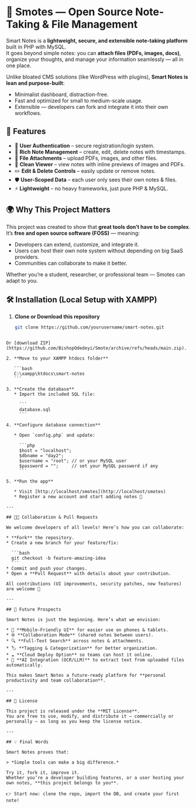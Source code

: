 # 📒 Smotes — Open Source Note-Taking & File Management

Smart Notes is a **lightweight, secure, and extensible note-taking platform** built in PHP with MySQL.  
It goes beyond simple notes: you can **attach files (PDFs, images, docs)**, organize your thoughts, and manage your information seamlessly — all in one place.  

Unlike bloated CMS solutions (like WordPress with plugins), **Smart Notes is lean and purpose-built**:  
- Minimalist dashboard, distraction-free.  
- Fast and optimized for small to medium-scale usage.  
- Extensible — developers can fork and integrate it into their own workflows.  

## 🚀 Features

- 🔑 **User Authentication** – secure registration/login system.  
- 📝 **Rich Note Management** – create, edit, delete notes with timestamps.  
- 📎 **File Attachments** – upload PDFs, images, and other files.  
- 👀 **Clean Viewer** – view notes with inline previews of images and PDFs.  
- ✏️ **Edit & Delete Controls** – easily update or remove notes.  
- 🛡️ **User-Scoped Data** – each user only sees their own notes & files.  
- ⚡ **Lightweight** – no heavy frameworks, just pure PHP & MySQL.  

## 🌍 Why This Project Matters

This project was created to show that **great tools don’t have to be complex**.  
It’s **free and open source software (FOSS)** — meaning:  
- Developers can extend, customize, and integrate it.  
- Users can host their own note system without depending on big SaaS providers.  
- Communities can collaborate to make it better.  

Whether you’re a student, researcher, or professional team — Smotes can adapt to you.  

## 🛠️ Installation (Local Setup with XAMPP)

1. **Clone or Download this repository**
   ```bash
   git clone https://github.com/yourusername/smart-notes.git
````

Or [download ZIP](https://github.com/BishopOdedeyi/Smote/archive/refs/heads/main.zip).

2. **Move to your XAMPP htdocs folder**

   ```bash
   C:\xampp\htdocs\smart-notes
   ```

3. **Create the database**
   * Import the included SQL file:

     ```
     database.sql
     ```

4. **Configure database connection**

   * Open `config.php` and update:

     ```php
     $host = "localhost";
     $dbname = "day2";
     $username = "root"; // or your MySQL user
     $password = "";     // set your MySQL password if any
     ```

5. **Run the app**

   * Visit [http://localhost/smotes](http://localhost/smotes)
   * Register a new account and start adding notes 🚀

---

## 👨‍💻 Collaboration & Pull Requests

We welcome developers of all levels! Here’s how you can collaborate:

* **Fork** the repository.
* Create a new branch for your feature/fix:

  ```bash
  git checkout -b feature-amazing-idea
  ```
* Commit and push your changes.
* Open a **Pull Request** with details about your contribution.

All contributions (UI improvements, security patches, new features) are welcome 🎉

---

## 🔮 Future Prospects

Smart Notes is just the beginning. Here’s what we envision:

* 📱 **Mobile-Friendly UI** for easier use on phones & tablets.
* 🌐 **Collaboration Mode** (shared notes between users).
* 🔍 **Full-Text Search** across notes & attachments.
* 🏷️ **Tagging & Categorization** for better organization.
* ☁️ **Cloud Deploy Option** so teams can host it online.
* 🤖 **AI Integration (OCR/LLM)** to extract text from uploaded files automatically.

This makes Smart Notes a future-ready platform for **personal productivity and team collaboration**.

---

## 📜 License

This project is released under the **MIT License**.
You are free to use, modify, and distribute it — commercially or personally — as long as you keep the license notice.

---

## 💡 Final Words

Smart Notes proves that:

> *Simple tools can make a big difference.*

Try it, fork it, improve it.
Whether you’re a developer building features, or a user hosting your own notes, **this project belongs to you**.

👉 Start now: clone the repo, import the DB, and create your first note!


